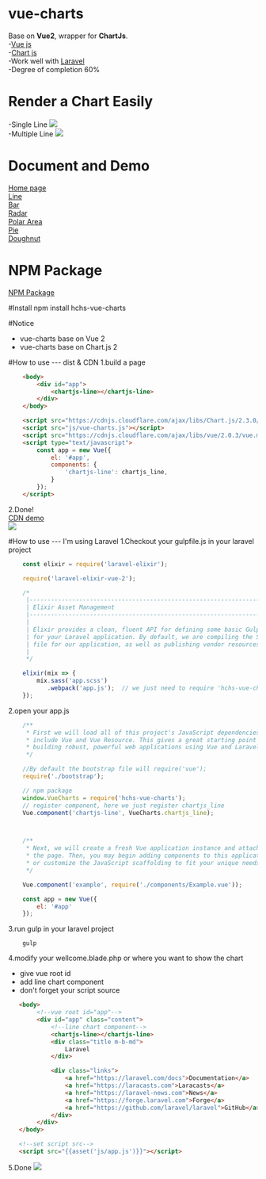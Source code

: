 # vue-charts
Base on **Vue2**, wrapper for **ChartJs**.    
-[Vue js](https://vuejs.org/)  
-[Chart js](http://www.chartjs.org/)  
-Work well with [Laravel](https://laravel.com/)  
-Degree of completion 60%  

# Render a Chart Easily  
-Single Line
![](https://raw.githubusercontent.com/hchstera/vue-charts/master/pictures/easy_use.png)  
-Multiple Line
![](https://raw.githubusercontent.com/hchstera/vue-charts/master/pictures/multiple.png)  

# Document and Demo
[Home page](http://vue-charts-demo.hchspersonal.tk/)    
[Line](http://vue-charts-demo.hchspersonal.tk/line)   
[Bar](http://vue-charts-demo.hchspersonal.tk/bar)   
[Radar](http://vue-charts-demo.hchspersonal.tk/radar)   
[Polar Area](http://vue-charts-demo.hchspersonal.tk/polar-area)   
[Pie](http://vue-charts-demo.hchspersonal.tk/pie)   
[Doughnut](http://vue-charts-demo.hchspersonal.tk/doughnut)   

# NPM Package  
[NPM Package](https://www.npmjs.com/package/hchs-vue-charts)

#Install
	npm install hchs-vue-charts

#Notice
- vue-charts base on Vue 2  
- vue-charts base on Chart.js 2  

#How to use --- dist & CDN
1.build a page
```html
    <body>
        <div id="app">
            <chartjs-line></chartjs-line>
        </div>
    </body>

    <script src="https://cdnjs.cloudflare.com/ajax/libs/Chart.js/2.3.0/Chart.js"></script>
    <script src="js/vue-charts.js"></script>
    <script src="https://cdnjs.cloudflare.com/ajax/libs/vue/2.0.3/vue.min.js"></script>
    <script type="text/javascript">
        const app = new Vue({
            el: '#app',
            components: {
                'chartjs-line': chartjs_line,
            }
        });
    </script>
   ```   
2.Done!   
[CDN demo](http://vue-charts-demo.hchspersonal.tk/demo.html)   
![](https://raw.githubusercontent.com/hchstera/vue-charts/master/pictures/cdn_demo.png)

#How to use --- I'm using Laravel
1.Checkout your gulpfile.js in your laravel project  

```javascript
    const elixir = require('laravel-elixir');

    require('laravel-elixir-vue-2');

    /*
     |--------------------------------------------------------------------------
     | Elixir Asset Management
     |--------------------------------------------------------------------------
     |
     | Elixir provides a clean, fluent API for defining some basic Gulp tasks
     | for your Laravel application. By default, we are compiling the Sass
     | file for our application, as well as publishing vendor resources.
     |
     */

    elixir(mix => {
        mix.sass('app.scss')
           .webpack('app.js');  // we just need to require 'hchs-vue-charts' in this file or somewhere else
    });
```
2.open your app.js   

```javascript
    /**
     * First we will load all of this project's JavaScript dependencies which
     * include Vue and Vue Resource. This gives a great starting point for
     * building robust, powerful web applications using Vue and Laravel.
     */

	//By default the bootstrap file will require('vue');
    require('./bootstrap');

    // npm package
    window.VueCharts = require('hchs-vue-charts');
    // register component, here we just register chartjs_line
    Vue.component('chartjs-line', VueCharts.chartjs_line);



    /**
     * Next, we will create a fresh Vue application instance and attach it to
     * the page. Then, you may begin adding components to this application
     * or customize the JavaScript scaffolding to fit your unique needs.
     */

    Vue.component('example', require('./components/Example.vue'));

    const app = new Vue({
        el: '#app'
    });
```
3.run gulp in your laravel project   

		gulp

4.modify your wellcome.blade.php or where you want to show the chart
- give vue root id
- add line chart component
- don't forget your script source


```html
   <body>
        <!--vue root id="app"-->
        <div id="app" class="content">
            <!--line chart component-->
            <chartjs-line></chartjs-line>
            <div class="title m-b-md">
                Laravel
            </div>

            <div class="links">
                <a href="https://laravel.com/docs">Documentation</a>
                <a href="https://laracasts.com">Laracasts</a>
                <a href="https://laravel-news.com">News</a>
                <a href="https://forge.laravel.com">Forge</a>
                <a href="https://github.com/laravel/laravel">GitHub</a>
            </div>
        </div>
   </body>

   <!--set script src-->
   <script src="{{asset('js/app.js')}}"></script>
   ```     



5.Done
![](https://raw.githubusercontent.com/hchstera/vue-charts/master/pictures/welcome_demo.PNG)
